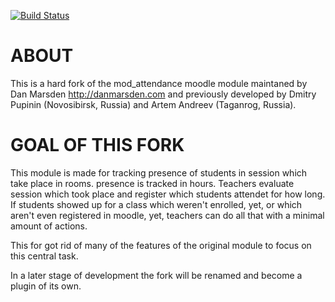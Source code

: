 [![Build Status](https://travis-ci.org/flocko-motion/moodle-mod_presence.svg?branch=main)](https://travis-ci.org/flocko-motion/moodle-mod_presence)

# ABOUT

This is a hard fork of the mod_attendance moodle module maintaned by Dan Marsden http://danmarsden.com
and previously developed by Dmitry Pupinin (Novosibirsk, Russia) and Artem Andreev (Taganrog, Russia).
    
# GOAL OF THIS FORK

This module is made for tracking presence of students in session which take place
in rooms. presence is tracked in hours. Teachers evaluate session which took place and register which students 
attendet for how long. If students showed up for a class which weren't enrolled, yet, or which aren't even registered
in moodle, yet, teachers can do all that with a minimal amount of actions. 

This for got rid of many of the features of the original module to focus on this central task.

In a later stage of development the fork will be renamed and become a plugin of its own.

